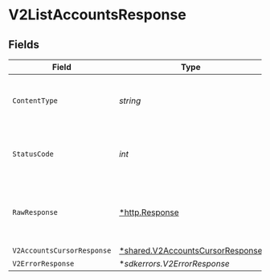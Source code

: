 # V2ListAccountsResponse


## Fields

| Field                                                                                      | Type                                                                                       | Required                                                                                   | Description                                                                                |
| ------------------------------------------------------------------------------------------ | ------------------------------------------------------------------------------------------ | ------------------------------------------------------------------------------------------ | ------------------------------------------------------------------------------------------ |
| `ContentType`                                                                              | *string*                                                                                   | :heavy_check_mark:                                                                         | HTTP response content type for this operation                                              |
| `StatusCode`                                                                               | *int*                                                                                      | :heavy_check_mark:                                                                         | HTTP response status code for this operation                                               |
| `RawResponse`                                                                              | [*http.Response](https://pkg.go.dev/net/http#Response)                                     | :heavy_check_mark:                                                                         | Raw HTTP response; suitable for custom response parsing                                    |
| `V2AccountsCursorResponse`                                                                 | [*shared.V2AccountsCursorResponse](../../../pkg/models/shared/v2accountscursorresponse.md) | :heavy_minus_sign:                                                                         | OK                                                                                         |
| `V2ErrorResponse`                                                                          | **sdkerrors.V2ErrorResponse*                                                               | :heavy_minus_sign:                                                                         | Error                                                                                      |